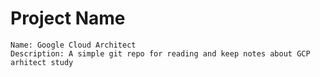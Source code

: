 # Project Name

	Name: Google Cloud Architect 
	Description: A simple git repo for reading and keep notes about GCP arhitect study


